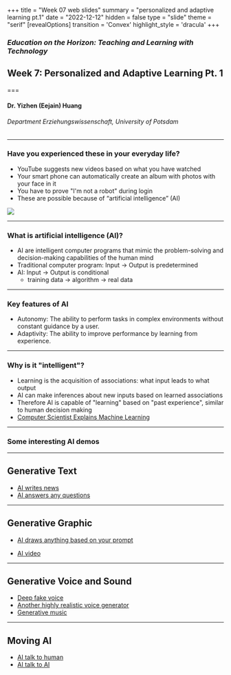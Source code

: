 +++
title = "Week 07 web slides"
summary = "personalized and adaptive learning pt.1"
date = "2022-12-12"
hidden = false
type = "slide"
theme = "serif"
[revealOptions]
transition = 'Convex'
highlight_style = 'dracula'
+++

### *Education on the Horizon: Teaching and Learning with Technology*
## Week 7: Personalized and Adaptive Learning Pt. 1
===
#### Dr. Yizhen (Eejain) Huang
###### Department Erziehungswissenschaft, University of Potsdam

---
###  Have you experienced these in your everyday life?
- YouTube suggests new videos based on what you have watched
- Your smart phone can automatically create an album with photos with your face in it
- You have to prove "I'm not a robot" during login
- These are possible because of “artificial intelligence” (AI)

![](/media/captcha.jpg)

---
###  What is artificial intelligence (AI)?
- AI are intelligent computer programs that mimic the problem-solving and decision-making capabilities of the human mind 
- Traditional computer program: Input → Output is predetermined
- AI: Input → Output is conditional
    - training data → algorithm → real data

---
###  Key features of AI
- Autonomy: The ability to perform tasks in complex environments without constant guidance by a user.
- Adaptivity: The ability to improve performance by learning from experience.

---
###  Why is it "intelligent"?
- Learning is the acquisition of associations: what input leads to what output 
- AI can make inferences about new inputs based on learned associations
- Therefore AI is capable of "learning" based on "past experience", similar to human decision making
- [Computer Scientist Explains Machine Learning](https://www.youtube.com/watch?v=5q87K1WaoFI)

---
###  Some interesting AI demos

---
## Generative Text 
- [AI writes news](https://talktotransformer.com/)
- [AI answers any questions](https://chat.openai.com/chat)

<!-- - [AI writes your email](https://app.flowrite.com/write) -->

---
## Generative Graphic
<!-- - [AI draws landscape](http://gaugan.org/gaugan2/) -->
<!-- - [AI draws anything based on your text](https://openai.com/blog/dall-e/) -->
- [AI draws anything based on your prompt](https://www.midjourney.com/showcase/recent/)
<!-- - https://stability.ai/blog/stable-diffusion-v2-release -->
- [AI video](https://imagen.research.google/video/)
<!-- - [Another competitor](https://imagen.research.google/) -->
<!-- - [AI creates art](https://app.wombo.art/) -->
<!-- - [Create anime styled selfies](https://waifu.lofiu.com/) -->
<!-- - [How about oil-painting styled selfies](https://ai-art.tokyo/en/) -->
<!-- - [Generative story](https://ai-adventure.appspot.com/) -->
<!-- - [AI guessing memes](https://twitter.com/ResNeXtGuesser/status/1477391701807300608) -->
<!-- - [more demos](https://www.nvidia.com/en-us/research/ai-demos/) -->

---
## Generative Voice and Sound
- [Deep fake voice](https://fakeyou.com/)
- [Another highly realistic voice generator](https://play.ht/blog/introducing-truly-realistic-text-to-speech-with-emotion-and-laughter/)
- [Generative music](https://www.nvidia.com/en-us/research/ai-art-gallery/artists/aiva/)

---
## Moving AI
- [AI talk to human](https://youtu.be/BpnnD_0IlbE?t=380)
- [AI talk to AI](https://www.youtube.com/watch?v=jz78fSnBG0s)

